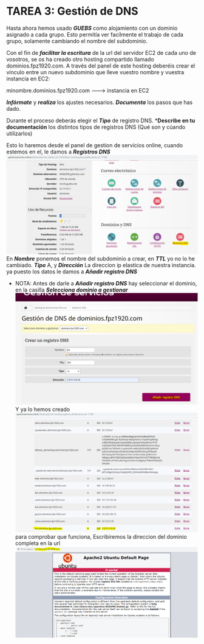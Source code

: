 # TAREA 3: Gestión de DNS
Hasta ahora hemos usado ***GUEBS*** como alojamiento con un dominio asignado a cada grupo. Esto permitía ver facilmente el trabajo de cada grupo, solamente cambiando el nombre del subdominio.

Con el fin de ***facilitar la escritura*** de la url del servidor EC2 de cada uno de vosotros, se os ha creado otro hosting compartido llamado dominios.fpz1920.com. A través del panel de este hosting deberéis crear el vínculo entre un nuevo subdominio que lleve vuestro nombre y vuestra instancia en EC2:

minombre.dominios.fpz1920.com ---> instancia en EC2

***Infórmate*** y ***realiza*** los ajustes necesarios. ***Documenta*** los pasos que has dado.

Durante el proceso deberás elegir el ***Tipo*** de registro DNS. ***Describe en tu documentación** los distintos tipos de registros DNS (Qué son y cúando utilizarlos)

Esto lo haremos desde el panel de gestion de servicios online, cuando estemos en el, le damos a ***Registros DNS***
![](images/tarea03md/captura01.png)
En ***Nombre*** ponemos el nombre del subdominio a crear, en ***TTL*** yo no lo he cambiado. ***Tipo*** A, y ***Dirección*** La direccion ip elastica de nuestra instancia. ya puesto los datos le damos a ***Añadir registro DNS***

* NOTA: Antes de darle a ***Añadir registro DNS*** hay seleccionar el dominio, en la casilla ***Selecciona dominio a gestionar***
![](images/tarea03md/captura02.png)
Y ya lo hemos creado
![](images/tarea03md/captura03.png)
para comprobar que funciona, Escribiremos la direccion del dominio completa en la url
![](images/tarea03md/captura04.png)